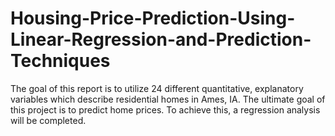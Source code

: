 # Housing-Price-Prediction-Using-Linear-Regression-and-Prediction-Techniques
The goal of this report is to utilize 24 different quantitative, explanatory variables which describe residential homes in Ames, IA. The ultimate goal of this project is to predict home prices. To achieve this, a regression analysis will be completed. 
